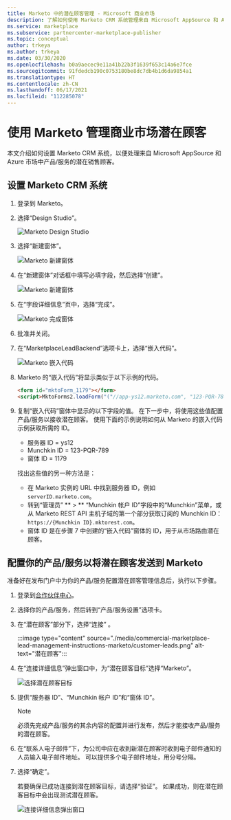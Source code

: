 ```yaml
---
title: Marketo 中的潜在顾客管理 - Microsoft 商业市场
description: 了解如何使用 Marketo CRM 系统管理来自 Microsoft AppSource 和 Azure 市场的潜在顾客。
ms.service: marketplace
ms.subservice: partnercenter-marketplace-publisher
ms.topic: conceptual
author: trkeya
ms.author: trkeya
ms.date: 03/30/2020
ms.openlocfilehash: b0a9aecec9e11a41b22b3f1639f653c14a6e7fce
ms.sourcegitcommit: 91fdedcb190c0753180be8dc7db4b1d6da9854a1
ms.translationtype: HT
ms.contentlocale: zh-CN
ms.lasthandoff: 06/17/2021
ms.locfileid: "112285078"
---
```

# <a name="use-marketo-to-manage-commercial-marketplace-leads"></a>使用 Marketo 管理商业市场潜在顾客

本文介绍如何设置 Marketo CRM 系统，以便处理来自 Microsoft AppSource 和 Azure 市场中产品/服务的潜在销售顾客。

## <a name="set-up-your-marketo-crm-system"></a>设置 Marketo CRM 系统

1. 登录到 Marketo。

1. 选择“Design Studio”。

    ![Marketo Design Studio](./media/commercial-marketplace-lead-management-instructions-marketo/marketo-1.png)

1.  选择“新建窗体”。

    ![Marketo 新建窗体](./media/commercial-marketplace-lead-management-instructions-marketo/marketo-2.png)

1.  在“新建窗体”对话框中填写必填字段，然后选择“创建”。 

    ![Marketo 新建窗体](./media/commercial-marketplace-lead-management-instructions-marketo/marketo-3.png)

1.  在“字段详细信息”页中，选择“完成”。 

    ![Marketo 完成窗体](./media/commercial-marketplace-lead-management-instructions-marketo/marketo-4.png)

1.  批准并关闭。

1. 在“MarketplaceLeadBackend”选项卡上，选择“嵌入代码”。  

    ![Marketo 嵌入代码](./media/commercial-marketplace-lead-management-instructions-marketo/marketo-6.png)

1. Marketo 的“嵌入代码”将显示类似于以下示例的代码。

    ```html
    <form id="mktoForm_1179"></form>
    <script>MktoForms2.loadForm("("//app-ys12.marketo.com", "123-PQR-789", 1179);</script>
    ```

1. 复制“嵌入代码”窗体中显示的以下字段的值。 在下一步中，将使用这些值配置产品/服务以接收潜在顾客。 使用下面的示例说明如何从 Marketo 的嵌入代码示例获取所需的 ID。

    - 服务器 ID = ys12
    - Munchkin ID = 123-PQR-789
    - 窗体 ID = 1179

    找出这些值的另一种方法是：

    - 在 Marketo 实例的 URL 中找到服务器 ID，例如 `serverID.marketo.com`。
    - 转到“管理员” ** > ** “Munchkin 帐户 ID”字段中的“Munchkin”菜单，或从 Marketo REST API 主机子域的第一个部分获取订阅的 Munchkin ID：`https://{Munchkin ID}.mktorest.com`。
    - 窗体 ID 是在步骤 7 中创建的“嵌入代码”窗体的 ID，用于从市场路由潜在顾客。

## <a name="configure-your-offer-to-send-leads-to-marketo"></a>配置你的产品/服务以将潜在顾客发送到 Marketo

准备好在发布门户中为你的产品/服务配置潜在顾客管理信息后，执行以下步骤。 

1. 登录到[合作伙伴中心](https://go.microsoft.com/fwlink/?linkid=2165290)。

1. 选择你的产品/服务，然后转到“产品/服务设置”选项卡。

1. 在“潜在顾客”部分下，选择“连接” 。

    :::image type="content" source="./media/commercial-marketplace-lead-management-instructions-marketo/customer-leads.png" alt-text="潜在顾客":::

1. 在“连接详细信息”弹出窗口中，为“潜在顾客目标”选择“Marketo”。

    ![选择潜在顾客目标](./media/commercial-marketplace-lead-management-instructions-marketo/choose-lead-destination.png)

1. 提供“服务器 ID”、“Munchkin 帐户 ID”和“窗体 ID”。

    > [!NOTE]
    > 必须先完成产品/服务的其余内容的配置并进行发布，然后才能接收产品/服务的潜在顾客。 

1. 在“联系人电子邮件”下，为公司中应在收到新潜在顾客时收到电子邮件通知的人员输入电子邮件地址。 可以提供多个电子邮件地址，用分号分隔。

1. 选择“确定”。

   若要确保已成功连接到潜在顾客目标，请选择“验证”。 如果成功，则在潜在顾客目标中会出现测试潜在顾客。

   ![连接详细信息弹出窗口](./media/commercial-marketplace-lead-management-instructions-marketo/marketo-connection-details.png)

